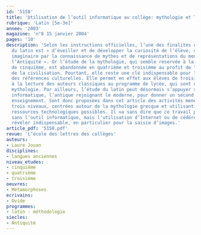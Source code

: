 ```yaml
---
id: '5158'
title: 'Utilisation de l’outil informatique au collège: mythologie et TIC'
rubrique: 'Latin [5e-3e]'
annee: '2003'
magazine: 'n°8 15 janvier 2004'
pages: '10'
description: 'Selon les instructions officielles, l’une des finalités de l’apprentissage
  du latin est « d’éveiller et de développer la curiosité de l’élève, de nourrir son
  imaginaire par la connaissance de mythes et de représentations du monde propre à
  l’Antiquité ». Or l’étude de la mythologie, qui semble réservée à la seule classe
  de cinquième, est abandonnée en quatrième et troisième au profit de l’histoire et
  de la civilisation. Pourtant, elle reste une clé indispensable pour la compréhension
  des références culturelles. Elle permet en effet aux élèves de troisième de se préparer
  à la lecture des auteurs classiques au programme de lycée, qui sont nourris de cette
  mythologie. Par ailleurs, l’étude du latin peut désormais s’appuyer sur l’outil
  informatique, l’antique rejoignant le moderne, pour donner un second souffle à cet
  enseignement. Sont donc proposées dans cet article des activités menées sur les
  trois niveaux, centrées autour de la mythologie grecque et utilisant toutes les
  ressources technologiques possibles. Il va sans dire que ce travail peut être effectué
  sans l’outil informatique, mais l’utilisation d’Internet ou de cédéroms peut se
  révéler indispensable, en particulier pour la saisie d’images.'
article_pdf: '5158.pdf'
revue: 'L’école des lettres des collèges'
auteurs:
- Laure Jouan
disciplines:
- langues anciennes
niveau_etudes:
- cinquième
- quatrième
- troisième
oeuvres:
- Métamorphoses
ecrivains:
- Ovide
programmes:
- latin - méthodologie
siecles:
- Antiquité
---
```

